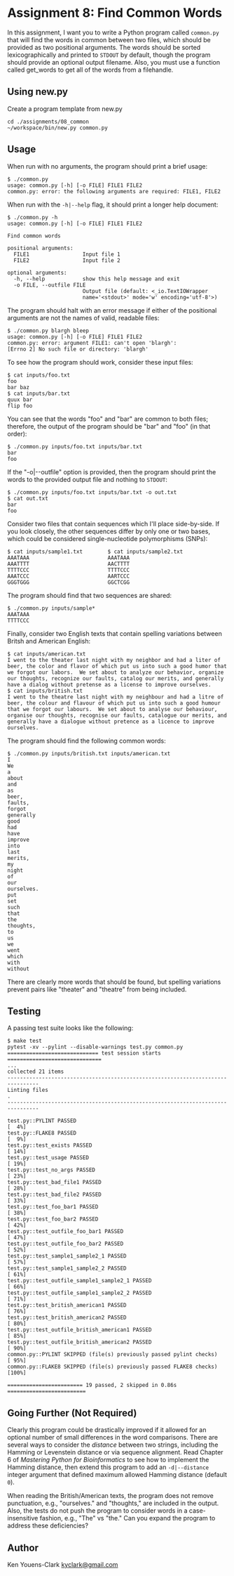 # Assignment 8: Find Common Words

In this assignment, I want you to write a Python program called `common.py` that will find the words in common between two files, which should be provided as two positional arguments.
The words should be sorted lexicographically and printed to `STDOUT` by default, though the program should provide an optional output filename.
Also, you must use a function called get_words to get all of the words from a filehandle.

## Using new.py

Create a program template from new.py

```
cd ./assignments/08_common
~/workspace/bin/new.py common.py
```

## Usage

When run with no arguments, the program should print a brief usage:

```
$ ./common.py
usage: common.py [-h] [-o FILE] FILE1 FILE2
common.py: error: the following arguments are required: FILE1, FILE2
```

When run with the `-h|--help` flag, it should print a longer help document:

```
$ ./common.py -h
usage: common.py [-h] [-o FILE] FILE1 FILE2

Find common words

positional arguments:
  FILE1                 Input file 1
  FILE2                 Input file 2

optional arguments:
  -h, --help            show this help message and exit
  -o FILE, --outfile FILE
                        Output file (default: <_io.TextIOWrapper
                        name='<stdout>' mode='w' encoding='utf-8'>)
```

The program should halt with an error message if either of the positional arguments are not the names of valid, readable files:

```
$ ./common.py blargh bleep
usage: common.py [-h] [-o FILE] FILE1 FILE2
common.py: error: argument FILE1: can't open 'blargh': 
[Errno 2] No such file or directory: 'blargh'
```

To see how the program should work, consider these input files:

```
$ cat inputs/foo.txt
foo
bar baz
$ cat inputs/bar.txt
quux bar
flip foo
```

You can see that the words "foo" and "bar" are common to both files; therefore, the output of the program should be "bar" and "foo" (in that order):

```
$ ./common.py inputs/foo.txt inputs/bar.txt
bar
foo
```

If the "-o|--outfile" option is provided, then the program should print the words to the provided output file and nothing to `STDOUT`:

```
$ ./common.py inputs/foo.txt inputs/bar.txt -o out.txt
$ cat out.txt
bar
foo
```

Consider two files that contain sequences which I'll place side-by-side.
If you look closely, the other sequences differ by only one or two bases, which could be considered single-nucleotide polymorphisms (SNPs):

```
$ cat inputs/sample1.txt        $ cat inputs/sample2.txt
AAATAAA                         AAATAAA
AAATTTT                         AACTTTT
TTTTCCC                         TTTTCCC
AAATCCC                         AARTCCC
GGGTGGG                         GGCTCGG
```

The program should find that two sequences are shared:

```
$ ./common.py inputs/sample*
AAATAAA
TTTTCCC
```

Finally, consider two English texts that contain spelling variations between Britsh and American English:

```
$ cat inputs/american.txt
I went to the theater last night with my neighbor and had a liter of
beer, the color and flavor of which put us into such a good humor that
we forgot our labors.  We set about to analyze our behavior, organize
our thoughts, recognize our faults, catalog our merits, and generally
have a dialog without pretense as a license to improve ourselves.
$ cat inputs/british.txt
I went to the theatre last night with my neighbour and had a litre of
beer, the colour and flavour of which put us into such a good humour
that we forgot our labours.  We set about to analyse our behaviour,
organise our thoughts, recognise our faults, catalogue our merits, and
generally have a dialogue without pretence as a licence to improve
ourselves.
```

The program should find the following common words:

```
$ ./common.py inputs/british.txt inputs/american.txt
I
We
a
about
and
as
beer,
faults,
forgot
generally
good
had
have
improve
into
last
merits,
my
night
of
our
ourselves.
put
set
such
that
the
thoughts,
to
us
we
went
which
with
without
```

There are clearly more words that should be found, but spelling variations prevent pairs like "theater" and "theatre" from being included.

## Testing

A passing test suite looks like the following:

```
$ make test
pytest -xv --pylint --disable-warnings test.py common.py
============================= test session starts ==============================
...
collected 21 items
--------------------------------------------------------------------------------
Linting files
.
--------------------------------------------------------------------------------

test.py::PYLINT PASSED                                                   [  4%]
test.py::FLAKE8 PASSED                                                   [  9%]
test.py::test_exists PASSED                                              [ 14%]
test.py::test_usage PASSED                                               [ 19%]
test.py::test_no_args PASSED                                             [ 23%]
test.py::test_bad_file1 PASSED                                           [ 28%]
test.py::test_bad_file2 PASSED                                           [ 33%]
test.py::test_foo_bar1 PASSED                                            [ 38%]
test.py::test_foo_bar2 PASSED                                            [ 42%]
test.py::test_outfile_foo_bar1 PASSED                                    [ 47%]
test.py::test_outfile_foo_bar2 PASSED                                    [ 52%]
test.py::test_sample1_sample2_1 PASSED                                   [ 57%]
test.py::test_sample1_sample2_2 PASSED                                   [ 61%]
test.py::test_outfile_sample1_sample2_1 PASSED                           [ 66%]
test.py::test_outfile_sample1_sample2_2 PASSED                           [ 71%]
test.py::test_british_american1 PASSED                                   [ 76%]
test.py::test_british_american2 PASSED                                   [ 80%]
test.py::test_outfile_british_american1 PASSED                           [ 85%]
test.py::test_outfile_british_american2 PASSED                           [ 90%]
common.py::PYLINT SKIPPED (file(s) previously passed pylint checks)      [ 95%]
common.py::FLAKE8 SKIPPED (file(s) previously passed FLAKE8 checks)      [100%]

======================== 19 passed, 2 skipped in 0.86s =========================
```

## Going Further (Not Required)

Clearly this program could be drastically improved if it allowed for an optional number of small differences in the word comparisons.
There are several ways to consider the _distance_ between two strings, including the Hamming or Levenstein distance or via sequence alignment.
Read Chapter 6 of _Mastering Python for Bioinformatics_ to see how to implement the Hamming distance, then extend this program to add an `-d|--distance` integer argument that defined maximum allowed Hamming distance (default `0`).

When reading the British/American texts, the program does not remove punctuation, e.g., "ourselves." and "thoughts," are included in the output.
Also, the tests do not push the program to consider words in a case-insensitive fashion, e.g., "The" vs "the."
Can you expand the program to address these deficiencies?

## Author

Ken Youens-Clark <kyclark@gmail.com>
